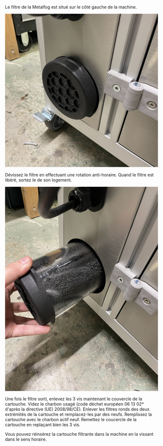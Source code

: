Le filtre de la Metalfog est situé sur le côté gauche de la machine.

![Metalfog filter](0.jpg)

Dévissez le filtre en effectuant une rotation anti-horaire. Quand le filtre est libéré, sortez le de son logement.

![Metalfog filter](1.jpg)

Une fois le filtre sorti, enlevez les 3 vis maintenant le couvercle de la cartouche. Videz le charbon usagé (code déchet européen 06 13 02* d'après la directive (UE) 2008/98/CE). 
Enlever les filtres ronds des deux extrémités de la cartouche et remplacez-les par des neufs. 
Remplissez la cartouche avec le charbon actif neuf. Remettez le coucercle de la cartouche en replaçant bien les 3 vis. 

Vous pouvez réinsérez la cartouche filtrante dans la machine en la vissant dans le sens horaire.
